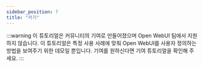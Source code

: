 ```yaml
---
sidebar_position: 7
title: "카기"
---
```


:::warning
이 튜토리얼은 커뮤니티의 기여로 만들어졌으며 Open WebUI 팀에서 지원하지 않습니다. 이 튜토리얼은 특정 사용 사례에 맞춰 Open WebUI를 사용자 정의하는 방법을 보여주기 위한 데모일 뿐입니다. 기여를 원하신다면 기여 튜토리얼을 확인해 주세요.
:::
